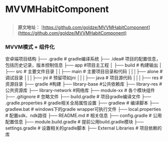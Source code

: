 # MVVMHabitComponent
##
> **原文地址：** [https://github.com/goldze/MVVMHabitComponent](https://github.com/goldze/MVVMHabitComponent)

### MVVM模式 + 组件化

安卓端项目结构
├── .gradle # gradle编译系统
├── .idea# 项目的配置信息，包括历史记录，版本控制信息
├── app #项目主工程
│ ├── build # 构建输出
│ ├── src # 主要文件目录
││├── main # 主要项目目录和代码
│││├── alone # 调试目录
│││├── jni # 预留项如jni
│││├── java # 项目源代码
│││├── res # 资源目录
├── gradle #构建
├── library-base #公共依赖库
├── library-res #公共资源库
├── library-network #网络库
├── module-xx # 各个模块组件
├── .gitignore # 忽略文件
├── build.gradle # 项目gradle编译文件
├── .gradle.properties # gradle相关全局属性设置
├── gradlew # 编译脚本
├── gradlew.bat # windows下的gradle wrapper可执行文件
├── local.properties # 配置sdk、ndk路径
├── README.md # 相关信息
├── config.gradle # 公用配置信息
├── module.build.gradle # 提前公用build.gradle模块
├── settings.gradle # 设置相关的gradle脚本
├── External Libraries # 项目依赖的库
